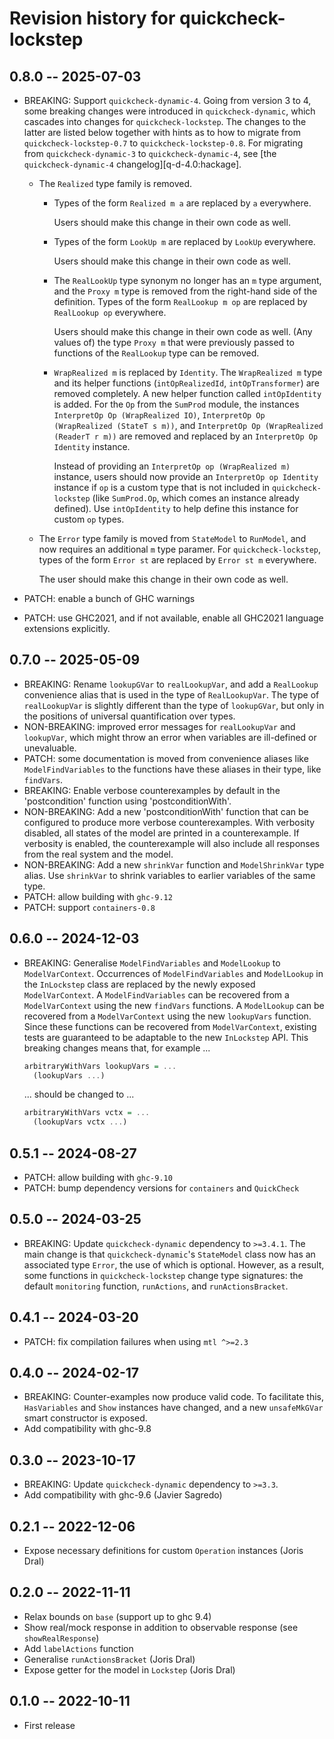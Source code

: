 # Revision history for quickcheck-lockstep

## 0.8.0 -- 2025-07-03


* BREAKING: Support `quickcheck-dynamic-4`. Going from version 3 to 4, some
  breaking changes were introduced in `quickcheck-dynamic`, which cascades into
  changes for `quickcheck-lockstep`. The changes to the latter are listed below
  together with hints as to how to migrate from `quickcheck-lockstep-0.7` to
  `quickcheck-lockstep-0.8`. For migrating from `quickcheck-dynamic-3` to
  `quickcheck-dynamic-4`, see [the `quickcheck-dynamic-4`
  changelog][q-d-4.0:hackage].

  - The `Realized` type family is removed.

    + Types of the form `Realized m a` are replaced by `a` everywhere.

      Users should make this change in their own code as well.

    + Types of the form `LookUp m` are replaced by `LookUp` everywhere.

      Users should make this change in their own code as well.

    + The `RealLookUp` type synonym no longer has an `m` type argument, and the
      `Proxy m` type is removed from the right-hand side of the definition.
      Types of the form `RealLookup m op` are replaced by `RealLookup op`
      everywhere.

      Users should make this change in their own code as well. (Any values of)
      the type `Proxy m` that were previously passed to functions of the
      `RealLookup` type can be removed.

    + `WrapRealized m` is replaced by `Identity`. The `WrapRealized m` type and
      its helper functions (`intOpRealizedId`, `intOpTransformer`) are removed
      completely. A new helper function called `intOpIdentity` is added. For the
      `Op` from the `SumProd` module, the instances `InterpretOp Op
      (WrapRealized IO)`, `InterpretOp Op (WrapRealized (StateT s m))`, and
      `InterpretOp Op (WrapRealized (ReaderT r m))` are removed and replaced by
      an `InterpretOp Op Identity` instance.

      Instead of providing an `InterpretOp op (WrapRealized m)` instance, users
      should now provide an `InterpretOp op Identity` instance if `op` is a
      custom type that is not included in `quickcheck-lockstep` (like
      `SumProd.Op`, which comes an instance already defined). Use
      `intOpIdentity` to help define this instance for custom `op` types.

  - The `Error` type family is moved from `StateModel` to `RunModel`, and now
    requires an additional `m` type paramer. For `quickcheck-lockstep`, types of
    the form `Error st` are replaced by `Error st m` everywhere.

    The user should make this change in their own code as well.

* PATCH: enable a bunch of GHC warnings
* PATCH: use GHC2021, and if not available, enable all GHC2021 language
  extensions explicitly.

[q-d-4:hackage]:https://hackage.haskell.org/package/quickcheck-dynamic-4.0.0/changelog
[io-sim:hackage]:https://hackage.haskell.org/package/io-sim

## 0.7.0 -- 2025-05-09

* BREAKING: Rename `lookupGVar` to `realLookupVar`, and add a `RealLookup`
  convenience alias that is used in the type of `RealLookupVar`. The type of
  `realLookupVar` is slightly different than the type of `lookupGVar`, but only
  in the positions of universal quantification over types.
* NON-BREAKING: improved error messages for `realLookupVar` and `lookupVar`,
  which might throw an error when variables are ill-defined or unevaluable.
* PATCH: some documentation is moved from convenience aliases like
  `ModelFindVariables` to the functions have these aliases in their type, like
  `findVars`.
* BREAKING: Enable verbose counterexamples by default in the 'postcondition'
  function using 'postconditionWith'.
* NON-BREAKING: Add a new 'postconditionWith' function that can be configured to
  produce more verbose counterexamples. With verbosity disabled, all states of
  the model are printed in a counterexample. If verbosity is enabled, the
  counterexample will also include all responses from the real system and the
  model.
* NON-BREAKING: Add a new `shrinkVar` function and `ModelShrinkVar` type alias.
  Use `shrinkVar` to shrink variables to earlier variables of the same type.
* PATCH: allow building with `ghc-9.12`
* PATCH: support `containers-0.8`

## 0.6.0 -- 2024-12-03

* BREAKING: Generalise `ModelFindVariables` and `ModelLookup` to
  `ModelVarContext`. Occurrences of `ModelFindVariables` and `ModelLookup` in
  the `InLockstep` class are replaced by the newly exposed `ModelVarContext`. A
  `ModelFindVariables` can be recovered from a `ModelVarContext` using the new
  `findVars` functions. A `ModelLookup` can be recovered from a
  `ModelVarContext` using the new `lookupVars` function. Since these functions
  can be recovered from `ModelVarContext`, existing tests are guaranteed to be
  adaptable to the new `InLockstep` API. This breaking changes means that, for
  example ...
  ```haskell
  arbitraryWithVars lookupVars = ...
    (lookupVars ...)
  ```
  ... should be changed to ...
  ```haskell
  arbitraryWithVars vctx = ...
    (lookupVars vctx ...)
  ```

## 0.5.1 -- 2024-08-27

* PATCH: allow building with `ghc-9.10`
* PATCH: bump dependency versions for `containers` and `QuickCheck`

## 0.5.0 -- 2024-03-25

* BREAKING: Update `quickcheck-dynamic` dependency to `>=3.4.1`. The main change
  is that `quickcheck-dynamic`'s `StateModel` class now has an associated type
  `Error`, the use of which is optional. However, as a result, some functions in
  `quickcheck-lockstep` change type signatures: the default `monitoring`
  function, `runActions`, and `runActionsBracket`.

## 0.4.1 -- 2024-03-20

* PATCH: fix compilation failures when using `mtl ^>=2.3`

## 0.4.0 -- 2024-02-17

* BREAKING: Counter-examples now produce valid code. To facilitate this,
  `HasVariables` and `Show` instances have changed, and a new `unsafeMkGVar`
  smart constructor is exposed.
* Add compatibility with ghc-9.8

## 0.3.0 -- 2023-10-17

* BREAKING: Update `quickcheck-dynamic` dependency to `>=3.3`.
* Add compatibility with ghc-9.6 (Javier Sagredo)

## 0.2.1 -- 2022-12-06

* Expose necessary definitions for custom `Operation` instances (Joris Dral)

## 0.2.0 -- 2022-11-11

* Relax bounds on `base` (support up to ghc 9.4)
* Show real/mock response in addition to observable response
  (see `showRealResponse`)
* Add `labelActions` function
* Generalise `runActionsBracket` (Joris Dral)
* Expose getter for the model in `Lockstep` (Joris Dral)

## 0.1.0 -- 2022-10-11

* First release
